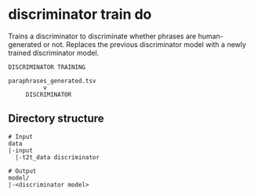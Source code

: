 # discriminator train do

Trains a discriminator to discriminate whether phrases are human-generated or not.
Replaces the previous discriminator model with a newly trained discriminator model.

```
DISCRIMINATOR TRAINING

paraphrases_generated.tsv
          v
     DISCRIMINATOR
```

## Directory structure

```
# Input
data
|-input
  |-t2t_data discriminator

# Output
model/
|-<discriminator model>
